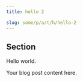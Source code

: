 ```yaml
---
title: hello 2

slug: some/p/a/t/h/hello-2
---
```


## Section

Hello world.

Your blog post content here.